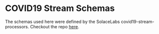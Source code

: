 # COVID19 Stream Schemas

The schemas used here were defined by the SolaceLabs covid19-stream-processors.  Checkout the repo [here](https://github.com/SolaceLabs/covid19-stream-processors/blob/master/schemas/JHUUpdateSchema.json).
